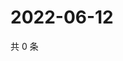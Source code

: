 # 2022-06-12

共 0 条

<!-- BEGIN WEIBO -->
<!-- 最后更新时间 Sun Jun 12 2022 18:15:35 GMT+0800 (China Standard Time) -->

<!-- END WEIBO -->
